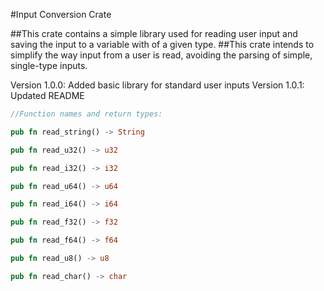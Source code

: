 #Input Conversion Crate

##This crate contains a simple library used for reading user input and saving the input to a variable with of a given type.
##This crate intends to simplify the way input from a user is read, avoiding the parsing of simple, single-type inputs.

Version 1.0.0: Added basic library for standard user inputs
Version 1.0.1: Updated README

```rust
//Function names and return types:

pub fn read_string() -> String

pub fn read_u32() -> u32

pub fn read_i32() -> i32

pub fn read_u64() -> u64

pub fn read_i64() -> i64

pub fn read_f32() -> f32

pub fn read_f64() -> f64

pub fn read_u8() -> u8

pub fn read_char() -> char

```
